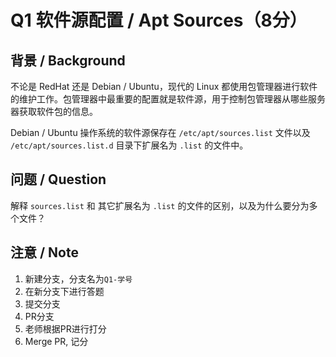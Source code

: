 # Q1 软件源配置 / Apt Sources（8分）

## 背景 / Background
不论是 RedHat 还是 Debian / Ubuntu，现代的 Linux 都使用包管理器进行软件的维护工作。包管理器中最重要的配置就是软件源，用于控制包管理器从哪些服务器获取软件包的信息。

Debian / Ubuntu 操作系统的软件源保存在 `/etc/apt/sources.list` 文件以及 `/etc/apt/sources.list.d` 目录下扩展名为 `.list` 的文件中。

## 问题 / Question
解释 `sources.list` 和 其它扩展名为 `.list` 的文件的区别，以及为什么要分为多个文件？

## 注意 / Note
1. 新建分支，分支名为`Q1-学号`
2. 在新分支下进行答题
3. 提交分支
4. PR分支
5. 老师根据PR进行打分
6. Merge PR, 记分
